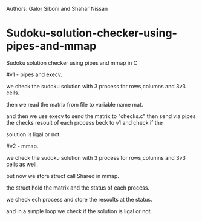 Authors: Galor Siboni and Shahar Nissan

# Sudoku-solution-checker-using-pipes-and-mmap
Sudoku solution checker using pipes and mmap in C

#v1 - pipes and execv.

we check the sudoku solution with 3 process for rows,columns and 3v3 cells.

then we read the matrix from file to variable name mat.

and then we use execv to send the matrix to "checks.c" then send via pipes the checks resoult of each process beck to v1 and check if the 

solution is ligal or not. 


#v2 - mmap.

we check the sudoku solution with 3 process for rows,columns and 3v3 cells as well.

but now we store struct call Shared in mmap.

the struct hold the matrix and the status of each process.

we check ech process and store the resoults at the status.

and in a simple loop we check if the solution is ligal or not.
